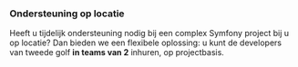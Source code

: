### Ondersteuning op locatie

Heeft u tijdelijk ondersteuning nodig bij een complex Symfony project bij u op locatie? Dan bieden we een flexibele oplossing: u kunt de developers van tweede golf **in teams van 2** inhuren, op projectbasis.
